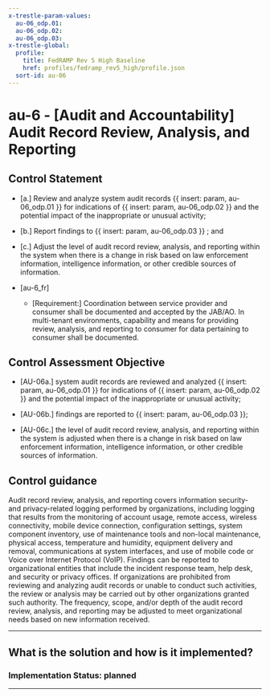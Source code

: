 ```yaml
---
x-trestle-param-values:
  au-06_odp.01:
  au-06_odp.02:
  au-06_odp.03:
x-trestle-global:
  profile:
    title: FedRAMP Rev 5 High Baseline
    href: profiles/fedramp_rev5_high/profile.json
  sort-id: au-06
---
```


# au-6 - \[Audit and Accountability\] Audit Record Review, Analysis, and Reporting

## Control Statement

- \[a.\] Review and analyze system audit records {{ insert: param, au-06_odp.01 }} for indications of {{ insert: param, au-06_odp.02 }} and the potential impact of the inappropriate or unusual activity;

- \[b.\] Report findings to {{ insert: param, au-06_odp.03 }} ; and

- \[c.\] Adjust the level of audit record review, analysis, and reporting within the system when there is a change in risk based on law enforcement information, intelligence information, or other credible sources of information.

- \[au-6_fr\]

  - \[Requirement:\] Coordination between service provider and consumer shall be documented and accepted by the JAB/AO. In multi-tenant environments, capability and means for providing review, analysis, and reporting to consumer for data pertaining to consumer shall be documented.

## Control Assessment Objective

- \[AU-06a.\] system audit records are reviewed and analyzed {{ insert: param, au-06_odp.01 }} for indications of {{ insert: param, au-06_odp.02 }} and the potential impact of the inappropriate or unusual activity;

- \[AU-06b.\] findings are reported to {{ insert: param, au-06_odp.03 }};

- \[AU-06c.\] the level of audit record review, analysis, and reporting within the system is adjusted when there is a change in risk based on law enforcement information, intelligence information, or other credible sources of information.

## Control guidance

Audit record review, analysis, and reporting covers information security- and privacy-related logging performed by organizations, including logging that results from the monitoring of account usage, remote access, wireless connectivity, mobile device connection, configuration settings, system component inventory, use of maintenance tools and non-local maintenance, physical access, temperature and humidity, equipment delivery and removal, communications at system interfaces, and use of mobile code or Voice over Internet Protocol (VoIP). Findings can be reported to organizational entities that include the incident response team, help desk, and security or privacy offices. If organizations are prohibited from reviewing and analyzing audit records or unable to conduct such activities, the review or analysis may be carried out by other organizations granted such authority. The frequency, scope, and/or depth of the audit record review, analysis, and reporting may be adjusted to meet organizational needs based on new information received.

______________________________________________________________________

## What is the solution and how is it implemented?

<!-- For implementation status enter one of: implemented, partial, planned, alternative, not-applicable -->

<!-- Note that the list of rules under ### Rules: is read-only and changes will not be captured after assembly to JSON -->
<!-- Add control implementation description here for control: au-6 -->

### Implementation Status: planned

______________________________________________________________________
